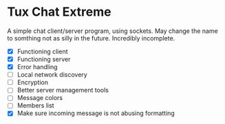 # Tux Chat Extreme
A simple chat client/server program, using sockets. May change the name to somthing not as silly in the future.
Incredibly incomplete.

* [x] Functioning client
* [x] Functioning server
* [x] Error handling
* [ ] Local network discovery
* [ ] Encryption
* [ ] Better server management tools
* [ ] Message colors
* [ ] Members list
* [x] Make sure incoming message is not abusing formatting
